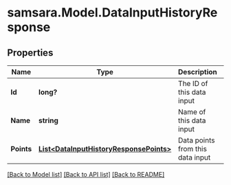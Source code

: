 # samsara.Model.DataInputHistoryResponse
## Properties

Name | Type | Description | Notes
------------ | ------------- | ------------- | -------------
**Id** | **long?** | The ID of this data input | [optional] 
**Name** | **string** | Name of this data input | 
**Points** | [**List&lt;DataInputHistoryResponsePoints&gt;**](DataInputHistoryResponsePoints.md) | Data points from this data input | [optional] 

[[Back to Model list]](../README.md#documentation-for-models) [[Back to API list]](../README.md#documentation-for-api-endpoints) [[Back to README]](../README.md)

